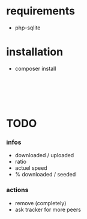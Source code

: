 # requirements
- php-sqlite

# installation
- composer install

<br/>
<br/>
<br/>
<br/>

# TODO
### infos
- downloaded / uploaded
- ratio
- actuel speed
- % downloaded / seeded

### actions
- remove (completely)
- ask tracker for more peers
